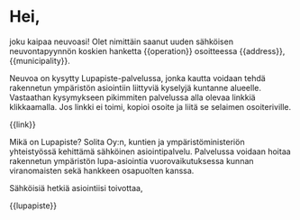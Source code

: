 # Hei,

joku kaipaa neuvoasi! Olet nimitt&auml;in saanut uuden s&auml;hk&ouml;isen neuvontapyynn&ouml;n koskien hanketta {{operation}} osoitteessa {{address}}, {{municipality}}. 

Neuvoa on kysytty  Lupapiste-palvelussa, jonka kautta voidaan tehd&auml; rakennetun ymp&auml;rist&ouml;n asiointiin liittyvi&auml; kyselyj&auml; kuntanne alueelle. Vastaathan kysymykseen pikimmiten palvelussa alla olevaa linkki&auml; klikkaamalla. Jos linkki ei toimi, kopioi osoite ja liit&auml; se selaimen osoiteriville.

{{link}}

Mik&auml; on Lupapiste? Solita Oy:n, kuntien ja ymp&auml;rist&ouml;ministeri&ouml;n yhteisty&ouml;ss&auml; kehitt&auml;m&auml; s&auml;hk&ouml;inen asiointipalvelu. Palvelussa voidaan hoitaa rakennetun ymp&auml;rist&ouml;n lupa-asiointia vuorovaikutuksessa kunnan viranomaisten sek&auml; hankkeen osapuolten kanssa.

S&auml;hk&ouml;isi&auml; hetki&auml; asiointiisi toivottaa,

{{lupapiste}}
